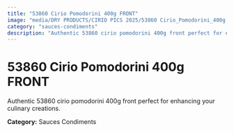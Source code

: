 ```yaml
---
title: "53860 Cirio Pomodorini 400g FRONT"
image: "media/DRY PRODUCTS/CIRIO PICS 2025/53860 Cirio_Pomodorini_400g FRONT.jpg"
category: "sauces-condiments"
description: "Authentic 53860 cirio pomodorini 400g front perfect for enhancing your culinary creations."
---
```


# 53860 Cirio Pomodorini 400g FRONT

Authentic 53860 cirio pomodorini 400g front perfect for enhancing your culinary creations.

**Category:** Sauces Condiments
